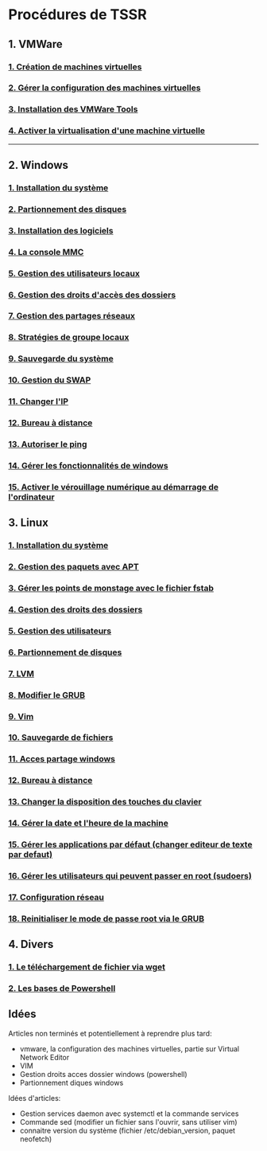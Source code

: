 

# Procédures de TSSR

## 1. VMWare
### [1. Création de machines virtuelles](VMWare/Creer%20une%20machine%20virtuelle.md)  
### [2. Gérer la configuration des machines virtuelles](VMWare/Gerer%20la%20configuration%20des%20machines%20virtuelles.md)
### [3. Installation des VMWare Tools](VMWare/Installation%20des%20VMWare%20tools.md)
### [4. Activer la virtualisation d'une machine virtuelle](VMWare/Activer%20virtualisation%20vmware.md)
---
## 2. Windows
### [1. Installation du système](Windows/Installation%20windows%2010.md)
### [2. Partionnement des disques](Windows/Partitionnement%20des%20disques.md)
### [3. Installation des logiciels](Windows/Installations%20logiciels%20silencieuses.md)
### [4. La console MMC](Windows/Console%20mmc.md)
### [5. Gestion des utilisateurs locaux](Windows/Gestion%20Utilisateurs.md)
### [6. Gestion des droits d'accès des dossiers](Windows/Gestion%20droits%20acces%20dossier.md)
### [7. Gestion des partages réseaux](Windows/Gestion%20des%20partages%20reseaux.md)
### [8. Stratégies de groupe locaux](Windows/Strategies%20de%20groupe%20locaux.md)
### [9. Sauvegarde du système](Windows/Sauvegarde%20du%20systeme.md)
### [10. Gestion du SWAP](Windows/Gestion%20SWAP.md)
### [11. Changer l'IP](Windows/Changer%20IP%20WIndows%2010.md)
### [12. Bureau à distance](Windows/Bureau%20a%20distance.md)
### [13. Autoriser le ping](Windows/Autoriser%20ping.md)
### [14. Gérer les fonctionnalités de windows](Windows/Gerer%20les%20fonctionnalites%20de%20windows.md)
### [15. Activer le vérouillage numérique au démarrage de l'ordinateur](Windows/Allumer%20verr%20num%20au%20demarrage.md)



## 3. Linux
### [1. Installation du système](Linux/Installation%20Debian.md)
### [2. Gestion des paquets avec APT](Linux/Gestion%20paquet%20apt.md)
### [3. Gérer les points de monstage avec le fichier fstab](Linux/Gerer%20les%20points%20de%20montages%20et%20le%20fichier%20fstab.md)
### [4. Gestion des droits des dossiers](Linux/Gestion%20des%20droits%20dossiers.md)
### [5. Gestion des utilisateurs](Linux/Gestion%20utilisateurs.md)
### [6. Partionnement de disques](Linux/Partitionnement%20des%20disques.md)
### [7. LVM](Linux/LVM.md)
### [8. Modifier le GRUB](Linux/Modifier%20le%20GRUB.md)
### [9. Vim](Linux/Vim.md)
### [10. Sauvegarde de fichiers](Linux/Sauvegarde%20fichiers.md)
### [11. Acces partage windows](Linux/Acces%20partage%20windows.md)
### [12. Bureau à distance](Linux/Bureau%20a%20distance.md)
### [13. Changer la disposition des touches du clavier](Linux/Changer%20disposition%20touches.md)
### [14. Gérer la date et l'heure de la machine](Linux/Date%20et%20heure%20de%20la%20machine.md)
### [15. Gérer les applications par défaut (changer editeur de texte par defaut)](Linux/Gerer%20applications%20par%20defaut.md)
### [16. Gérer les utilisateurs qui peuvent passer en root (sudoers)](Linux/Gerer%20sudoers.md)
### [17. Configuration réseau](Linux/Configuration%20reseau.md)
### [18. Reinitialiser le mode de passe root via le GRUB](Linux/Reinitialiser%20mot%20de%20passe%20root%20via%20le%20GRUB.md)

## 4. Divers
### [1. Le téléchargement de fichier via wget](Divers/wget.md)
### [2. Les bases de Powershell](Divers/powershell.md)

## Idées

Articles non terminés et potentiellement à reprendre plus tard:
- vmware, la configuration des machines virtuelles, partie sur Virtual Network Editor
- VIM
- Gestion droits acces dossier windows (powershell)
- Partionnement diques windows 

Idées d'articles:
- Gestion services daemon avec systemctl et la commande services
- Commande sed (modifier un fichier sans l'ouvrir, sans utiliser vim)
- connaitre version du système (fichier /etc/debian_version, paquet neofetch)
